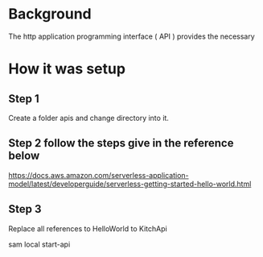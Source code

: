 # Background

The http application programming interface ( API ) provides the necessary 

# How it was setup 

## Step 1

Create a folder apis and change directory into it.


## Step 2 follow the steps give in the reference below 

https://docs.aws.amazon.com/serverless-application-model/latest/developerguide/serverless-getting-started-hello-world.html


## Step 3

Replace all references to HelloWorld to KitchApi


sam local start-api